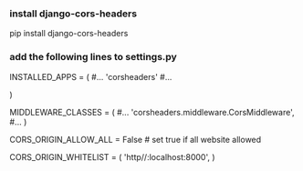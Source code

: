 ### install django-cors-headers
pip install django-cors-headers

### add the following lines to settings.py

INSTALLED_APPS = (
    #...
    'corsheaders'
    #...

)

MIDDLEWARE_CLASSES = (
    #...
    'corsheaders.middleware.CorsMiddleware',
    #...
)

CORS_ORIGIN_ALLOW_ALL = False  # set true if all website allowed

CORS_ORIGIN_WHITELIST = (
    'http//:localhost:8000',
)